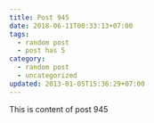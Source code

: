 ```yaml
---
title: Post 945
date: 2018-06-11T00:33:13+07:00
tags:
  - random post
  - post has 5
category:
  - random post
  - uncategorized
updated: 2013-01-05T15:36:29+07:00
---
```

This is content of post 945
